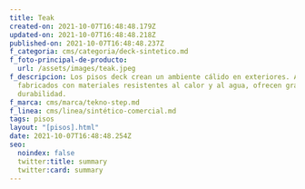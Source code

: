 ```yaml
---
title: Teak
created-on: 2021-10-07T16:48:48.179Z
updated-on: 2021-10-07T16:48:48.218Z
published-on: 2021-10-07T16:48:48.237Z
f_categoria: cms/categoria/deck-sintetico.md
f_foto-principal-de-producto:
  url: /assets/images/teak.jpeg
f_descripcion: Los pisos deck crean un ambiente cálido en exteriores. Al estar
  fabricados con materiales resistentes al calor y al agua, ofrecen gran
  durabilidad.
f_marca: cms/marca/tekno-step.md
f_linea: cms/linea/sintético-comercial.md
tags: pisos
layout: "[pisos].html"
date: 2021-10-07T16:48:48.254Z
seo:
  noindex: false
  twitter:title: summary
  twitter:card: summary
---
```

